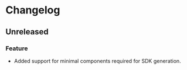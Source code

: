 # Changelog

## Unreleased

### Feature
* Added support for minimal components required for SDK generation.
